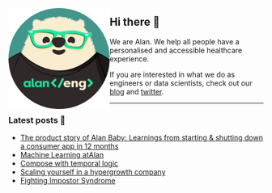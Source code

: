 <!--

**Here are some ideas to get you started:**

🙋‍♀️ A short introduction - what is your organization all about?
🌈 Contribution guidelines - how can the community get involved?
👩‍💻 Useful resources - where can the community find your docs? Is there anything else the community should know?
🍿 Fun facts - what does your team eat for breakfast?
🧙 Remember, you can do mighty things with the power of [Markdown](https://guides.github.com/features/mastering-markdown/)
-->

<img
  alt="Alan engineer"
  src="https://github.com/alan-eu/.github/raw/acceptance/profile/alan-eng-rounded.png"
  width="200"
  align="left"
/>

## Hi there 👋

We are Alan. We help all people have a personalised and accessible healthcare experience.

If you are interested in what we do as engineers or data scientists, check out our [blog](https://medium.com/alan) and [twitter](https://twitter.com/alanengineering).

---

### Latest posts 📖

<!--START_SECTION:feed-->
* [The product story of Alan Baby: Learnings from starting & shutting down a consumer app in 12 months](https://medium.com/alan/the-product-story-of-alan-baby-learnings-from-starting-shutting-down-a-consumer-app-in-12-months-ce6bc3c194dc?source=rss----b2cb698c4e73---4)
* [Machine Learning atAlan](https://medium.com/alan/machine-learning-atalan-e436e0ae721d?source=rss----b2cb698c4e73---4)
* [Compose with temporal logic](https://medium.com/alan/compose-with-temporal-logic-e0b77b860b32?source=rss----b2cb698c4e73---4)
* [Scaling yourself in a hypergrowth company](https://medium.com/alan/scaling-yourself-in-a-hypergrowth-company-dfca20341682?source=rss----b2cb698c4e73---4)
* [Fighting Impostor Syndrome](https://medium.com/alan/fighting-impostor-syndrome-392670406bbf?source=rss----b2cb698c4e73---4)
<!--END_SECTION:feed-->
